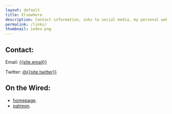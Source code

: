 ```yaml
---
layout: default
title: Elsewhere
description: Contact information, inks to social media, my personal website, as well as other sites or people I'm a fan of.
permalink: /links/
thumbnail: index.png
---
```


## Contact:
Email: [{{site.email}}](mailto:{{site.email}})

Twitter: [@{{site.twitter}}](http://twitter.com/{{site.twitter}})

## On the Wired:
- [homepage]({{site.homepage}}).
- [patreon](https://www.patreon.com/{{site.patreon}}).
